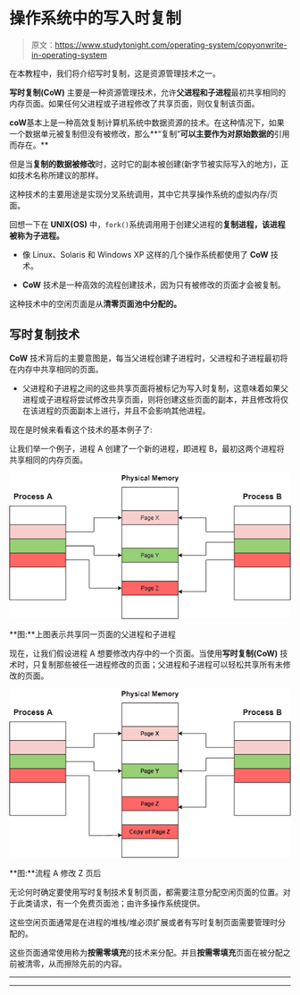 # 操作系统中的写入时复制

> 原文：<https://www.studytonight.com/operating-system/copyonwrite-in-operating-system>

在本教程中，我们将介绍写时复制，这是资源管理技术之一。

**写时复制(CoW)** 主要是一种资源管理技术，允许**父进程和子进程**最初共享相同的内存页面。如果任何父进程或子进程修改了共享页面，则仅复制该页面。

**coW**基本上是一种高效复制计算机系统中数据资源的技术。在这种情况下，如果一个数据单元被复制但没有被修改，那么**“复制”**可以主要作为对原始数据的**引用而存在。**

但是当**复制的数据被修改**时，这时它的副本被创建(新字节被实际写入的地方)，正如技术名称所建议的那样。

这种技术的主要用途是实现分叉系统调用，其中它共享操作系统的虚拟内存/页面。

回想一下在 **UNIX(OS)** 中，`fork()`系统调用用于创建父进程的**复制进程，该进程被称为子进程。**

*   像 Linux、Solaris 和 Windows XP 这样的几个操作系统都使用了 **CoW** 技术。

*   **CoW** 技术是一种高效的流程创建技术，因为只有被修改的页面才会被复制。

这种技术中的空闲页面是从**清零页面池中分配的。**

## 写时复制技术

**CoW** 技术背后的主要意图是，每当父进程创建子进程时，父进程和子进程最初将在内存中共享相同的页面。

*   父进程和子进程之间的这些共享页面将被标记为写入时复制，这意味着如果父进程或子进程将尝试修改共享页面，则将创建这些页面的副本，并且修改将仅在该进程的页面副本上进行，并且不会影响其他进程。

现在是时候来看看这个技术的基本例子了:

让我们举一个例子，进程 A 创建了一个新的进程，即进程 B，最初这两个进程将共享相同的内存页面。

![](img/c8b8b1029e22f5ead585e4f7463fd3b9.png)

**图:**上图表示共享同一页面的父进程和子进程

现在，让我们假设进程 A 想要修改内存中的一个页面。当使用**写时复制(CoW)** 技术时，只复制那些被任一进程修改的页面；父进程和子进程可以轻松共享所有未修改的页面。

![](img/2372c5e384f77994273c9d6ea4220da2.png)

**图:**流程 A 修改 Z 页后

无论何时确定要使用写时复制技术复制页面，都需要注意分配空闲页面的位置。对于此类请求，有一个免费页面池；由许多操作系统提供。

这些空闲页面通常是在进程的堆栈/堆必须扩展或者有写时复制页面需要管理时分配的。

这些页面通常使用称为**按需零填充**的技术来分配。并且**按需零填充**页面在被分配之前被清零，从而擦除先前的内容。



* * *

* * *